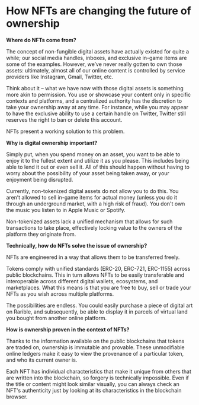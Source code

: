 # How NFTs are changing the future of ownership



**Where do NFTs come from?**

The concept of non-fungible digital assets have actually existed for quite a while; our social media handles, inboxes, and exclusive in-game items are some of the examples. However, we’ve never really gotten to own those assets: ultimately, almost all of our online content is controlled by service providers like Instagram, Gmail, Twitter, etc.

Think about it – what we have now with those digital assets is something more akin to permission. You use or showcase your content only in specific contexts and platforms, and a centralized authority has the discretion to take your ownership away at any time. For instance, while you may appear to have the exclusive ability to use a certain handle on Twitter, Twitter still reserves the right to ban or delete this account.

NFTs present a working solution to this problem.

**Why is digital ownership important?**

Simply put, when you spend money on an asset, you want to be able to enjoy it to the fullest extent and utilize it as you please. This includes being able to lend it out or even sell it. All of this should happen without having to worry about the possibility of your asset being taken away, or your enjoyment being disrupted.

Currently, non-tokenized digital assets do not allow you to do this. You aren’t allowed to sell in-game items for actual money \(unless you do it through an underground market, with a high risk of fraud\). You don't own the music you listen to in Apple Music or Spotify.

Non-tokenized assets lack a unified mechanism that allows for such transactions to take place, effectively locking value to the owners of the platform they originate from.

**Technically, how do NFTs solve the issue of ownership?**

NFTs are engineered in a way that allows them to be transferred freely.

Tokens comply with unified standards \(ERC-20, ERC-721, ERC-1155\) across public blockchains. This in turn allows NFTs to be easily transferable and interoperable across different digital wallets, ecosystems, and marketplaces. What this means is that you are free to buy, sell or trade your NFTs as you wish across multiple platforms.

The possibilities are endless. You could easily purchase a piece of digital art on Rarible, and subsequently, be able to display it in parcels of virtual land you bought from another online platform.

**How is ownership proven in the context of NFTs?**

Thanks to the information available on the public blockchains that tokens are traded on, ownership is immutable and provable. These unmodifiable online ledgers make it easy to view the provenance of a particular token, and who its current owner is.

Each NFT has individual characteristics that make it unique from others that are written into the blockchain, so forgery is technically impossible. Even if the title or content might look similar visually, you can always check an NFT's authenticity just by looking at its characteristics in the blockchain browser.

